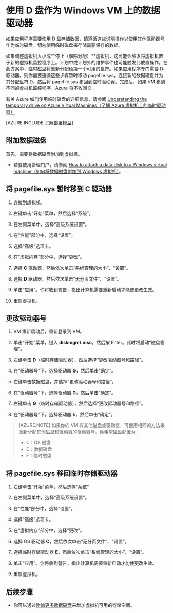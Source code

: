 <properties
	pageTitle="将 VM 的 D 驱动器设为数据磁盘 | Azure"
	description="介绍如何更改 Windows VM 的盘符，以使用 D: 驱动器作为数据驱动器。"
	services="virtual-machines-windows"
	documentationCenter=""
	authors="cynthn"
	manager="timlt"
	editor=""
	tags="azure-resource-manager,azure-service-management"/>

<tags
	ms.service="virtual-machines-windows"
	ms.date="03/10/2016"
	wacn.date="05/12/2016"/>

# 使用 D 盘作为 Windows VM 上的数据驱动器 

如果应用程序需要使用 D 盘存储数据，请遵循这些说明操作以使用其他驱动器号作为临时磁盘。切勿使用临时磁盘来存储需要保存的数据。

如果调整虚拟机大小或**停止（解除分配）**虚拟机，这可能会触发将虚拟机置于新的虚拟机监控程序上。计划中或计划外的维护事件也可能触发此放置操作。在此方案中，临时磁盘将重新分配给第一个可用的盘符。如果应用程序专门需要 D: 驱动器，则你需要遵循这些步骤暂时移动 pagefile.sys，连接新的数据磁盘并为其分配盘符 D，然后将 pagefile.sys 移回到临时驱动器。完成后，如果 VM 移到不同的虚拟机监控程序，Azure 将不收回 D:。

有关 Azure 如何使用临时磁盘的详细信息，请参阅 [Understanding the temporary drive on Azure Virtual Machines（了解 Azure 虚拟机上的临时驱动器）](https://blogs.msdn.microsoft.com/mast/2013/12/06/understanding-the-temporary-drive-on-windows-azure-virtual-machines/)

[AZURE.INCLUDE [了解部署模型](../includes/learn-about-deployment-models-both-include.md)]

## 附加数据磁盘

首先，需要将数据磁盘附加到虚拟机。

- 若要使用管理门户，请参阅 [How to attach a data disk to a Windows virtual machine（如何将数据磁盘附加到 Windows 虚拟机）](/documentation/articles/virtual-machines-windows-classic-attach-disk)。 


## 将 pagefile.sys 暂时移到 C 驱动器

1. 连接到虚拟机。 

2. 右键单击“开始”菜单，然后选择“系统”。

3. 在左侧菜单中，选择“高级系统设置”。

4. 在“性能”部分中，选择“设置”。

5. 选择“高级”选项卡。

5. 在“虚拟内存”部分中，选择“更改”。

6. 选择 **C** 驱动器，然后依次单击“系统管理的大小”、“设置”。

7. 选择 **D** 驱动器，然后依次单击“无分页文件”、“设置”。

8. 单击“应用”。你将收到警告，指出计算机需要重新启动才能使更改生效。

9. 重启虚拟机。




## 更改驱动器号 

1. VM 重新启动后，重新登录到 VM。

2. 单击“开始”菜单，键入 **diskmgmt.msc**，然后按 Enter。此时将启动“磁盘管理”。

3. 右键单击 **D**（临时存储驱动器），然后选择“更改驱动器号和路径”。

4. 在“驱动器号”下，选择驱动器 **G**，然后单击“确定”。

5. 右键单击数据磁盘，并选择“更改驱动器号和路径”。

6. 在“驱动器号”下，选择驱动器 **D**，然后单击“确定”。

7. 右键单击 **G**（临时存储驱动器），然后选择“更改驱动器号和路径”。

8. 在“驱动器号”下，选择驱动器 **E**，然后单击“确定”。

> [AZURE.NOTE] 如果你的 VM 有其他磁盘或驱动器，可使用相同的方法来重新分配其他磁盘和驱动器的驱动器号。你希望磁盘配置为：
>- C：OS 磁盘  
>- D：数据磁盘  
>- E：临时磁盘



## 将 pagefile.sys 移回临时存储驱动器 

1. 右键单击“开始”菜单，然后选择“系统”

2. 在左侧菜单中，选择“高级系统设置”。

3. 在“性能”部分中，选择“设置”。

4. 选择“高级”选项卡。

5. 在“虚拟内存”部分中，选择“更改”。

6. 选择 OS 驱动器 **C**，然后依次单击“无分页文件”、“设置”。

7. 选择临时存储驱动器 **E**，然后依次单击“系统管理的大小”、“设置”。

8. 单击“应用”。你将收到警告，指出计算机需要重新启动才能使更改生效。

9. 重启虚拟机。




## 后续步骤
- 你可以通过[附加更多数据磁盘](/documentation/articles/virtual-machines-windows-classic-attach-disk)来增加虚拟机可用的存储空间。




<!---HONumber=Mooncake_0503_2016-->